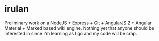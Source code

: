 # irulan
Preliminary work on a NodeJS + Express + Git + AngularJS 2 + Angular Material + Marked based wiki engine.  Nothing yet that anyone should be interested in since I'm learning as I go and my code will be crap.
